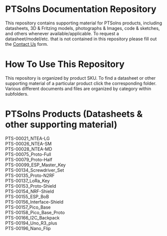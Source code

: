 # PTSolns Documentation Repository
This repository contains supporting material for PTSolns products, including datasheets, 3D & Fritzing models, photographs & Images, code & sketches, and others whenever available/applicable. To request a datasheet/model/etc. that is not contained in this repository please fill out the <a target="_blank" rel="noopener noreferrer" href="https://ptsolns.com/pages/contact">Contact Us</a> form.

# How To Use This Repository
This repository is organized by product SKU. To find a datasheet or other supporting material of a particular product click the corresponding folder. Various different documents and files are organized by category within subfolders.

# PTSolns Products (Datasheets & other supporting material)
<a target="_blank" rel="noopener noreferrer" href="https://github.com/PTSolns/docs/tree/main/Products/PTS-00021_NTEA-LG" style="text-decoration:none">PTS-00021_NTEA-LG</a>
	<br>
        <a target="_blank" rel="noopener noreferrer" href="https://github.com/PTSolns/docs/tree/main/Products/PTS-00026_NTEA-SM" style="text-decoration:none">PTS-00026_NTEA-SM</a>
	<br>
        <a target="_blank" rel="noopener noreferrer" href="https://github.com/PTSolns/docs/tree/main/Products/PTS-00028_NTEA-MD" style="text-decoration:none">PTS-00028_NTEA-MD</a>
	<br>
	<a target="_blank" rel="noopener noreferrer" href="https://github.com/PTSolns/docs/tree/main/Products/PTS-00075_Proto-Full" style="text-decoration:none">PTS-00075_Proto-Full</a>
	<br>
	<a target="_blank" rel="noopener noreferrer" href="https://github.com/PTSolns/docs/tree/main/Products/PTS-00079_Proto-Half" style="text-decoration:none">PTS-00079_Proto-Half</a>
	<br>
	<a target="_blank" rel="noopener noreferrer" href="https://github.com/PTSolns/docs/tree/main/Products/PTS-00099_ESP_Master_Key" style="text-decoration:none">PTS-00099_ESP_Master_Key</a>
	<br>
	<a target="_blank" rel="noopener noreferrer" href="https://github.com/PTSolns/docs/tree/main/Products/PTS-00134_Screwdriver_Set" style="text-decoration:none">PTS-00134_Screwdriver_Set</a>
	<br>
	<a target="_blank" rel="noopener noreferrer" href="https://github.com/PTSolns/docs/tree/main/Products/PTS-00135_Proto-N2RF" style="text-decoration:none">PTS-00135_Proto-N2RF</a>
	<br>
	<a target="_blank" rel="noopener noreferrer" href="https://github.com/PTSolns/docs/tree/main/Products/PTS-00137_LoRa_Key" style="text-decoration:none">PTS-00137_LoRa_Key</a>
	<br>
	<a target="_blank" rel="noopener noreferrer" href="https://github.com/PTSolns/docs/tree/main/Products/PTS-00153_Proto-Shield" style="text-decoration:none">PTS-00153_Proto-Shield</a>
	<br>
	<a target="_blank" rel="noopener noreferrer" href="https://github.com/PTSolns/docs/tree/main/Products/PTS-00154_NRF-Shield" style="text-decoration:none">PTS-00154_NRF-Shield</a>
	<br>
	<a target="_blank" rel="noopener noreferrer" href="https://github.com/PTSolns/docs/tree/main/Products/PTS-00155_ESP_BoB" style="text-decoration:none">PTS-00155_ESP_BoB</a>
	<br>
	<a target="_blank" rel="noopener noreferrer" href="https://github.com/PTSolns/docs/tree/main/Products/PTS-00156_Interface-Shield" style="text-decoration:none">PTS-00156_Interface-Shield</a>
	<br>
	<a target="_blank" rel="noopener noreferrer" href="https://github.com/PTSolns/docs/tree/main/Products/PTS-00157_Pico_Base" style="text-decoration:none">PTS-00157_Pico_Base</a>
	<br>
	<a target="_blank" rel="noopener noreferrer" href="https://github.com/PTSolns/docs/tree/main/Products/PTS-00158_Pico_Base_Proto" style="text-decoration:none">PTS-00158_Pico_Base_Proto</a>
	<br>
	<a target="_blank" rel="noopener noreferrer" href="https://github.com/PTSolns/docs/tree/main/Products/PTS-00166_I2C_Backpack" style="text-decoration:none">PTS-00166_I2C_Backpack</a>
	<br>
	<a target="_blank" rel="noopener noreferrer" href="https://github.com/PTSolns/docs/tree/main/Products/PTS-00194_Uno_R3_Plus" style="text-decoration:none">PTS-00194_Uno_R3_plus</a>
	<br>
	<a target="_blank" rel="noopener noreferrer" href="https://github.com/PTSolns/docs/tree/main/Products/PTS-00196_Nano_Flip" style="text-decoration:none">PTS-00196_Nano_Flip</a>
    
